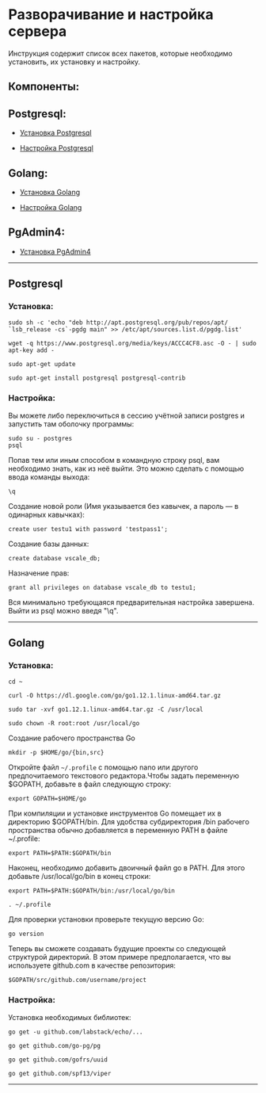 # Разворачивание и настройка сервера

Инструкция содержит список всех пакетов, которые необходимо установить, их установку и настройку.

## Компоненты:
## Postgresql:

- [Установка Postgresql](#Postgresql)

- [Настройка Postgresql](#Postgresql)

## Golang:

- [Установка Golang](#Golang)

- [Настройка Golang](#Golang)

## PgAdmin4:
- [Установка PgAdmin4](#PgAdmin4)

---
## Postgresql
### Установка:

    sudo sh -c 'echo "deb http://apt.postgresql.org/pub/repos/apt/ `lsb_release -cs`-pgdg main" >> /etc/apt/sources.list.d/pgdg.list'

    wget -q https://www.postgresql.org/media/keys/ACCC4CF8.asc -O - | sudo apt-key add -

    sudo apt-get update

    sudo apt-get install postgresql postgresql-contrib

### Настройка:
Вы можете либо переключиться в сессию учётной записи postgres и запустить там оболочку программы:

    sudo su - postgres
    psql
    
Попав тем или иным способом в командную строку psql, вам необходимо знать, как из неё выйти. Это можно сделать с помощью ввода команды выхода:

    \q
    
Создание новой роли (Имя указывается без кавычек, а пароль — в одинарных кавычках):

    create user testu1 with password 'testpass1';
    
Создание базы данных:

    create database vscale_db;
    
Назначение прав:

    grant all privileges on database vscale_db to testu1;
    
Вся минимально требующаяся предварительная настройка завершена. Выйти из psql можно введя "\q".

---
    
## Golang
### Установка:

    cd ~

    curl -O https://dl.google.com/go/go1.12.1.linux-amd64.tar.gz
    
    sudo tar -xvf go1.12.1.linux-amd64.tar.gz -C /usr/local
  
    sudo chown -R root:root /usr/local/go
  
Создание рабочего пространства Go

    mkdir -p $HOME/go/{bin,src}
  
Откройте файл `~/.profile` с помощью nano или другого предпочитаемого текстового редактора.Чтобы задать переменную $GOPATH, добавьте в файл следующую строку:

    export GOPATH=$HOME/go
  
При компиляции и установке инструментов Go помещает их в директорию $GOPATH/bin. Для удобства субдиректория /bin рабочего пространства обычно добавляется в переменную PATH в файле ~/.profile:

    export PATH=$PATH:$GOPATH/bin

Наконец, необходимо добавить двоичный файл go в PATH. Для этого добавьте /usr/local/go/bin в конец строки:

    export PATH=$PATH:$GOPATH/bin:/usr/local/go/bin

    . ~/.profile
  
Для проверки установки проверьте текущую версию Go:

    go version

Теперь вы сможете создавать будущие проекты со следующей структурой директорий. В этом примере предполагается, что вы используете github.com в качестве репозитория:

    $GOPATH/src/github.com/username/project
    
### Настройка:
Установка необходимых библиотек:

    go get -u github.com/labstack/echo/...
    
    go get github.com/go-pg/pg
    
    go get github.com/gofrs/uuid
    
    go get github.com/spf13/viper

---


